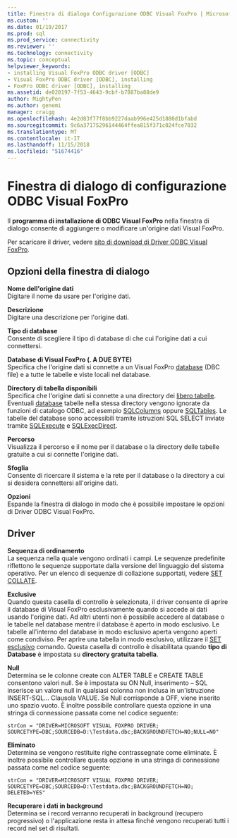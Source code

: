 ```yaml
---
title: Finestra di dialogo Configurazione ODBC Visual FoxPro | Microsoft Docs
ms.custom: ''
ms.date: 01/19/2017
ms.prod: sql
ms.prod_service: connectivity
ms.reviewer: ''
ms.technology: connectivity
ms.topic: conceptual
helpviewer_keywords:
- installing Visual FoxPro ODBC driver [ODBC]
- Visual FoxPro ODBC driver [ODBC], installing
- FoxPro ODBC driver [ODBC], installing
ms.assetid: de020197-7f53-4643-9cbf-b7887ba88de9
author: MightyPen
ms.author: genemi
manager: craigg
ms.openlocfilehash: 4e2d83f77f8bb9227daab996e425d1880d1bfabd
ms.sourcegitcommit: 9c6a37175296144464ffea815f371c024fce7032
ms.translationtype: MT
ms.contentlocale: it-IT
ms.lasthandoff: 11/15/2018
ms.locfileid: "51674416"
---
```

# <a name="odbc-visual-foxpro-setup-dialog-box"></a>Finestra di dialogo di configurazione ODBC Visual FoxPro
Il **programma di installazione di ODBC Visual FoxPro** nella finestra di dialogo consente di aggiungere o modificare un'origine dati Visual FoxPro.  
  
 Per scaricare il driver, vedere [sito di download di Driver ODBC Visual FoxPro](https://go.microsoft.com/fwlink/?LinkId=121318).  
  
## <a name="dialog-box-options"></a>Opzioni della finestra di dialogo  
 **Nome dell'origine dati**  
 Digitare il nome da usare per l'origine dati.  
  
 **Descrizione**  
 Digitare una descrizione per l'origine dati.  
  
 **Tipo di database**  
 Consente di scegliere il tipo di database di che cui l'origine dati a cui connettersi.  
  
 **Database di Visual FoxPro (. A DUE BYTE)**  
 Specifica che l'origine dati si connette a un Visual FoxPro [database](../../odbc/microsoft/visual-foxpro-terminology.md) (DBC file) e a tutte le tabelle e viste locali nel database.  
  
 **Directory di tabella disponibili**  
 Specifica che l'origine dati si connette a una directory dei [libero tabelle](../../odbc/microsoft/visual-foxpro-terminology.md). Eventuali [database](../../odbc/microsoft/visual-foxpro-terminology.md) tabelle nella stessa directory vengono ignorate da funzioni di catalogo ODBC, ad esempio [SQLColumns](../../odbc/microsoft/sqlcolumns-visual-foxpro-odbc-driver.md) oppure [SQLTables](../../odbc/microsoft/sqltables-visual-foxpro-odbc-driver.md). Le tabelle del database sono accessibili tramite istruzioni SQL SELECT inviate tramite [SQLExecute](../../odbc/microsoft/sqlexecute-visual-foxpro-odbc-driver.md) e [SQLExecDirect](../../odbc/microsoft/sqlexecdirect-visual-foxpro-odbc-driver.md).  
  
 **Percorso**  
 Visualizza il percorso e il nome per il database o la directory delle tabelle gratuite a cui si connette l'origine dati.  
  
 **Sfoglia**  
 Consente di ricercare il sistema e la rete per il database o la directory a cui si desidera connettersi all'origine dati.  
  
 **Opzioni**  
 Espande la finestra di dialogo in modo che è possibile impostare le opzioni di Driver ODBC Visual FoxPro.  
  
## <a name="driver"></a>Driver  
 **Sequenza di ordinamento**  
 La sequenza nella quale vengono ordinati i campi. Le sequenze predefinite riflettono le sequenze supportate dalla versione del linguaggio del sistema operativo. Per un elenco di sequenze di collazione supportati, vedere [SET COLLATE](../../odbc/microsoft/set-collate-command.md).  
  
 **Exclusive**  
 Quando questa casella di controllo è selezionata, il driver consente di aprire il database di Visual FoxPro esclusivamente quando si accede ai dati usando l'origine dati. Ad altri utenti non è possibile accedere al database o le tabelle nel database mentre il database è aperto in modo esclusivo. Le tabelle all'interno del database in modo esclusivo aperta vengono aperti come condiviso. Per aprire una tabella in modo esclusivo, utilizzare il [SET esclusivo](../../odbc/microsoft/set-exclusive-command.md) comando. Questa casella di controllo è disabilitata quando **tipo di Database** è impostata su **directory gratuita tabella**.  
  
 **Null**  
 Determina se le colonne create con ALTER TABLE e CREATE TABLE consentono valori null. Se è impostata su ON Null, inserimento – SQL inserisce un valore null in qualsiasi colonna non inclusa in un'istruzione INSERT-SQL... Clausola VALUE. Se Null corrisponde a OFF, viene inserito uno spazio vuoto. È inoltre possibile controllare questa opzione in una stringa di connessione passata come nel codice seguente:  
  
```  
strCon = "DRIVER=MICROSOFT VISUAL FOXPRO DRIVER;  
SOURCETYPE=DBC;SOURCEDB=D:\Testdata.dbc;BACKGROUNDFETCH=NO;NULL=NO"  
```  
  
 **Eliminato**  
 Determina se vengono restituite righe contrassegnate come eliminate. È inoltre possibile controllare questa opzione in una stringa di connessione passata come nel codice seguente:  
  
```  
strCon = "DRIVER=MICROSOFT VISUAL FOXPRO DRIVER;  
SOURCETYPE=DBC;SOURCEDB=D:\Testdata.dbc;BACKGROUNDFETCH=NO;  
DELETED=YES"  
```  
  
 **Recuperare i dati in background**  
 Determina se i record verranno recuperati in background (recupero progressivo) o l'applicazione resta in attesa finché vengono recuperati tutti i record nel set di risultati.

